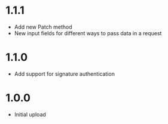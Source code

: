 # 1.1.1
- Add new Patch method
- New input fields for different ways to pass data in a request

# 1.1.0
- Add support for signature authentication

# 1.0.0
- Initial upload
